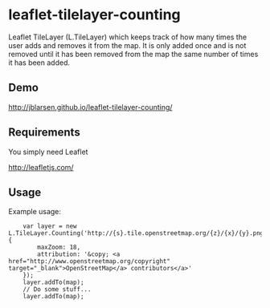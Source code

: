# leaflet-tilelayer-counting
Leaflet TileLayer (L.TileLayer) which keeps track of how many times the user adds and removes it from the map. It is only added once and is not removed until it has been removed from the map the same number of times it has been added.

## Demo
http://jblarsen.github.io/leaflet-tilelayer-counting/

## Requirements
You simply need Leaflet

http://leafletjs.com/

## Usage
Example usage:

        var layer = new L.TileLayer.Counting('http://{s}.tile.openstreetmap.org/{z}/{x}/{y}.png', {
            maxZoom: 18,
            attribution: '&copy; <a href="http://www.openstreetmap.org/copyright" target="_blank">OpenStreetMap</a> contributors</a>'
        });
        layer.addTo(map);
        // Do some stuff...
        layer.addTo(map);
